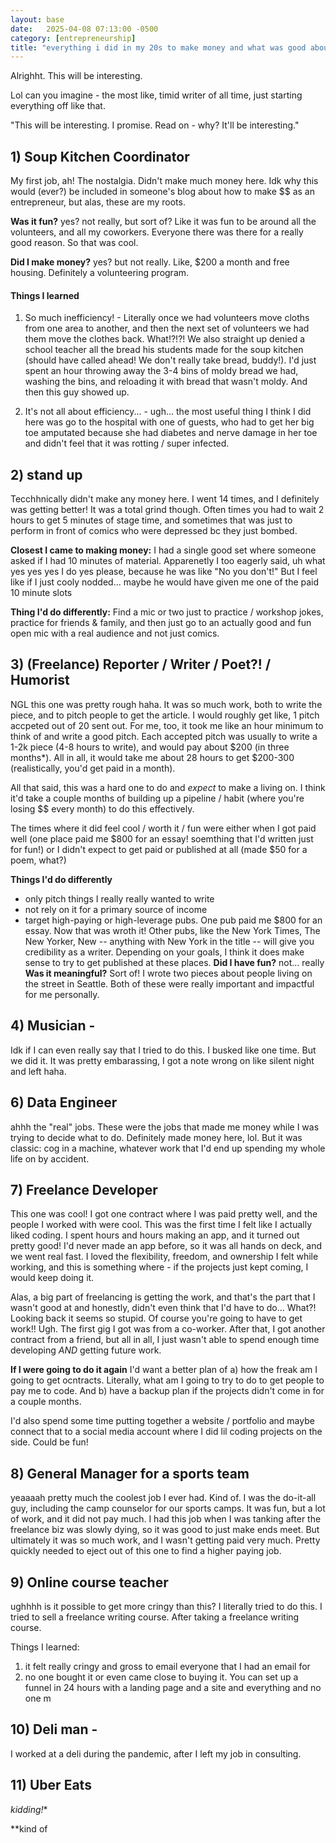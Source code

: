 ```yaml
---
layout: base
date:   2025-04-08 07:13:00 -0500
category: [entrepreneurship]
title: "everything i did in my 20s to make money and what was good about it"
---
```

Alrighht. This will be interesting. 

Lol can you imagine - the most like, timid writer of all time, just starting everything off like that. 

"This will be interesting. I promise. Read on - why? It'll be interesting."

## 1) Soup Kitchen Coordinator 
My first job, ah! The nostalgia. Didn't make much money here. Idk why this would (ever?) be included in someone's blog about how to make $$ as an entrepreneur, but alas, these are my roots. 

**Was it fun?** 
yes? not really, but sort of? Like it was fun to be around all the volunteers, and all my coworkers. Everyone there was there for a really good reason. So that was cool. 

**Did I make money?** 
yes? but not really. Like, $200 a month and free housing. Definitely a volunteering program. 

#### Things I learned
1) So much inefficiency! - Literally once we had volunteers move cloths from one area to another, and then the next set of volunteers we had them move the clothes back. What!?!?! We also straight up denied a school teacher all the bread his students made for the soup kitchen (should have called ahead! We don't really take bread, buddy!). I'd just spent an hour throwing away the 3-4 bins of moldy bread we had, washing the bins, and reloading it with bread that wasn't moldy. And then this guy showed up. 

2) It's not all about efficiency... - ugh... the most useful thing I think I did here was go to the hospital with one of guests, who had to get her big toe amputated because she had diabetes and nerve damage in her toe and didn't feel that it was rotting / super infected. 


## 2) stand up 
Tecchhnically didn't make any money here. I went 14 times, and I definitely was getting better! It was a total grind though. Often times you had to wait 2 hours to get 5 minutes of stage time, and sometimes that was just to perform in front of comics who were depressed bc they just bombed. 

**Closest I came to making money:** I had a single good set where someone asked if I had 10 minutes of material. Apparenetly I too eagerly said, uh what yes yes yes I do yes please, because he was like "No you don't!" But I feel like if I just cooly nodded... maybe he would have given me one of the paid 10 minute slots

**Thing I'd do differently:** Find a mic or two just to practice / workshop jokes, practice for friends & family, and then just go to an actually good and fun open mic with a real audience and not just comics.  

## 3) (Freelance) Reporter / Writer / Poet?! / Humorist
NGL this one was pretty rough haha. It was so much work, both to write the piece, and to pitch people to get the article. I would roughly get like, 1 pitch accpeted out of 20 sent out. For me, too, it took me like an hour minimum to think of and write a good pitch. Each accepted pitch was usually to write a 1-2k piece (4-8 hours to write), and would pay about $200 (in three months*). All in all, it would take me about 28 hours to get $200-300 (realistically, you'd get paid in a month).

All that said, this was a hard one to do and *expect* to make a living on. I think it'd take a couple months of building up a pipeline / habit (where you're losing $$ every month) to do this effectively.

The times where it did feel cool / worth it / fun were either when I got paid well (one place paid me $800 for an essay! soemthing that I'd written just for fun!) or I didn't expect to get paid or published at all (made $50 for a poem, what?)

**Things I'd do differently** 
- only pitch things I really really wanted to write
- not rely on it for a primary source of income
- target high-paying or high-leverage pubs. One pub paid me $800 for an essay. Now that was wroth it! Other pubs, like the New York Times, The New Yorker, New -- anything with New York in the title -- will give you credibility as a writer. Depending on your goals, I think it does make sense to try to get published at these places.
**Did I have fun?** 
not... really
**Was it meaningful?** 
Sort of! I wrote two pieces about people living on the street in Seattle. Both of these were really important and impactful for me personally. 

## 4) Musician - 
Idk if I can even really say that I tried to do this. I busked like one time. But we did it. It was pretty embarassing, I got a note wrong on like silent night and left haha. 

## 6) Data Engineer 
ahhh the "real" jobs. These were the jobs that made me money while I was trying to decide what to do. Definitely made money here, lol. But it was classic: cog in a machine, whatever work that I'd end up spending my whole life on by accident. 

## 7) Freelance Developer
This one was cool! I got one contract where I was paid pretty well, and the people I worked with were cool. This was the first time I felt like I actually liked coding. I spent hours and hours making an app, and it turned out pretty good! I'd never made an app before, so it was all hands on deck, and we went real fast. I loved the flexibility, freedom, and ownership I felt while working, and this is something where - if the projects just kept coming, I would keep doing it. 

Alas, a big part of freelancing is getting the work, and that's the part that I wasn't good at and honestly, didn't even think that I'd have to do... What?! Looking back it seems so stupid. Of course you're going to have to get work!! Ugh. The first gig I got was from a co-worker. After that, I got another contract from a friend, but all in all, I just wasn't able to spend enough time developing *AND* getting future work. 

**If I were going to do it again**
I'd want a better plan of a) how the freak am I going to get ocntracts. Literally, what am I going to try to do to get people to pay me to code. And b) have a backup plan if the projects didn't come in for a couple months. 

I'd also spend some time putting together a website / portfolio and maybe connect that to a social media account where I did lil coding projects on the side. Could be fun! 

## 8) General Manager for a sports team 
yeaaaah pretty much the coolest job I ever had. Kind of. I was the do-it-all guy, including the camp counselor for our sports camps. It was fun, but a lot of work, and it did not pay much. I had this job when I was tanking after the freelance biz was slowly dying, so it was good to just make ends meet. But ultimately it was so much work, and I wasn't getting paid very much. Pretty quickly needed to eject out of this one to find a higher paying job. 

## 9) Online course teacher 
ughhhh is it possible to get more cringy than this? I literally tried to do this. I tried to sell a freelance writing course. After taking a freelance writing course. 

Things I learned: 
1) it felt really cringy and gross to email everyone that I had an email for
2) no one bought it or even came close to buying it. You can set up a funnel in 24 hours with a landing page and a site and everything and no one m

## 10) Deli man - 
I worked at a deli during the pandemic, after I left my job in consulting. 

## 11) Uber Eats




*kidding!**

**kind of